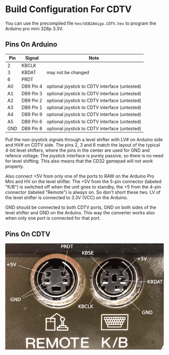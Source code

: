 Build Configuration For CDTV
============================

You can use the precompiled file `hex/USB2Amiga.CDTV.hex` to program the
Arduino pro mini 328p 3.3V.


Pins On Arduino
---------------

Pin | Signal    | Note
----|-----------|------------------------------------------------
 2  | KBCLK     |
 3  | KBDAT     | may not be changed
 6  | PRDT      |
 A0 | DB9 Pin 4 | optional joystick to CDTV interface (untested)
 A1 | DB9 Pin 3 | optional joystick to CDTV interface (untested)
 A2 | DB9 Pin 2 | optional joystick to CDTV interface (untested)
 A3 | DB9 Pin 1 | optional joystick to CDTV interface (untested)
 A4 | DB9 Pin 9 | optional joystick to CDTV interface (untested)
 A5 | DB9 Pin 6 | optional joystick to CDTV interface (untested)
GND | DB9 Pin 8 | optional joystick to CDTV interface (untested)


Pull the non-joystick signals through a level shifter with LV# on Arduino
side and HV# on CDTV side. The pins 2, 3 and 6 match the layout of the
typical 4-bit level shifters, where the pins in the center are used for GND
and refence voltage. The joystick interface is purely passive, so there is
no need for level shifting. This also means that the CD32 gamepad will not
work properly.

Also connect +5V from only one of the ports to RAW on the Arduino Pro Mini
and HV on the level shifter. The +5V from the 5-pin connector (labeled "K/B")
is switched off when the unit goes to standby, the +5 from the 4-pin connector
(labeled "Remote") is always on. So don't short these two. LV of the level
shifter is connected to 3.3V (VCC) on the Arduino.

GND should be connected to both CDTV ports, GND on both sides of the level
shifter and GND on the Arduino. This way the converter works also when only
one port is connected for that port.


Pins On CDTV
------------
![CDTV connectors](images/cdtv_kb_mouse.png)

